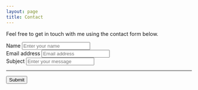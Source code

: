```yaml
---
layout: page
title: Contact
---
```


Feel free to get in touch with me using the contact form below. 

<form accept-charset="UTF-8" action="https://getform.io/f/c18dd10d-84f1-4913-a386-38bccdb5163e" method="POST" enctype="multipart/form-data" target="_blank">
          <div class="form-group">
            <label for="name">Name</label>
            <input type="text" name="name" class="form-control" id="name" aria-describedby="name" placeholder="Enter your name" required="required">
          </div>
          <div class="form-group">
            <label for="emailAddress" required="required">Email address</label>
            <input type="email" name="email" class="form-control" id="emailAddress" aria-describedby="emailAddress" placeholder="Email address" required="required">
          </div>
          <div class="form-group">
            <label for="subject" required="required">Subject</label>
            <input type="text" name="subject" class="form-control" id="subject" aria-describedby="subject" placeholder="Enter your message" required="required" rows="3">
          </div>
          <hr>
          <button type="submit" class="btn btn-primary">Submit</button>
        </form>

<br />
<br />